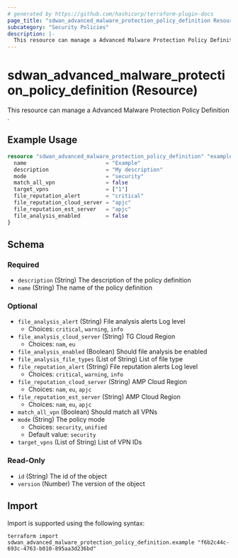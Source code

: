 ```yaml
---
# generated by https://github.com/hashicorp/terraform-plugin-docs
page_title: "sdwan_advanced_malware_protection_policy_definition Resource - terraform-provider-sdwan"
subcategory: "Security Policies"
description: |-
  This resource can manage a Advanced Malware Protection Policy Definition .
---
```


# sdwan_advanced_malware_protection_policy_definition (Resource)

This resource can manage a Advanced Malware Protection Policy Definition .

## Example Usage

```terraform
resource "sdwan_advanced_malware_protection_policy_definition" "example" {
  name                         = "Example"
  description                  = "My description"
  mode                         = "security"
  match_all_vpn                = false
  target_vpns                  = ["1"]
  file_reputation_alert        = "critical"
  file_reputation_cloud_server = "apjc"
  file_reputation_est_server   = "apjc"
  file_analysis_enabled        = false
}
```

<!-- schema generated by tfplugindocs -->
## Schema

### Required

- `description` (String) The description of the policy definition
- `name` (String) The name of the policy definition

### Optional

- `file_analysis_alert` (String) File analysis alerts Log level
  - Choices: `critical`, `warning`, `info`
- `file_analysis_cloud_server` (String) TG Cloud Region
  - Choices: `nam`, `eu`
- `file_analysis_enabled` (Boolean) Should file analysis be enabled
- `file_analysis_file_types` (List of String) List of file type
- `file_reputation_alert` (String) File reputation alerts Log level
  - Choices: `critical`, `warning`, `info`
- `file_reputation_cloud_server` (String) AMP Cloud Region
  - Choices: `nam`, `eu`, `apjc`
- `file_reputation_est_server` (String) AMP Cloud Region
  - Choices: `nam`, `eu`, `apjc`
- `match_all_vpn` (Boolean) Should match all VPNs
- `mode` (String) The policy mode
  - Choices: `security`, `unified`
  - Default value: `security`
- `target_vpns` (List of String) List of VPN IDs

### Read-Only

- `id` (String) The id of the object
- `version` (Number) The version of the object

## Import

Import is supported using the following syntax:

```shell
terraform import sdwan_advanced_malware_protection_policy_definition.example "f6b2c44c-693c-4763-b010-895aa3d236bd"
```
